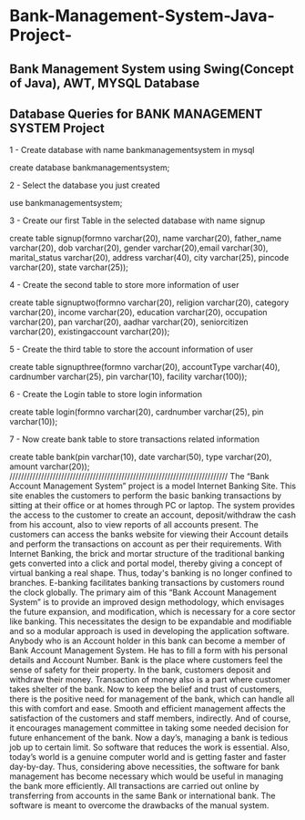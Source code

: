 # Bank-Management-System-Java-Project-
Bank Management System using Swing(Concept of Java), AWT, MYSQL Database
---------------------------------------------------
Database Queries for BANK MANAGEMENT SYSTEM Project
---------------------------------------------------

1 - Create database with name bankmanagementsystem in mysql

create database bankmanagementsystem;

2 - Select the database you just created

use bankmanagementsystem;

3 - Create our first Table in the selected database with name signup

create table signup(formno varchar(20), name varchar(20), father_name varchar(20), dob varchar(20), gender varchar(20),email varchar(30), marital_status varchar(20), address varchar(40), city varchar(25), pincode varchar(20), state varchar(25));

4 - Create the second table to store more information of user

create table signuptwo(formno varchar(20), religion varchar(20), category varchar(20), income varchar(20), education varchar(20), occupation varchar(20), pan varchar(20), aadhar varchar(20), seniorcitizen varchar(20), existingaccount varchar(20));

5 - Create the third table to store the account information of user

create table signupthree(formno varchar(20), accountType varchar(40), cardnumber varchar(25), pin varchar(10), facility varchar(100)); 

6 - Create the Login table to store login information

create table login(formno varchar(20), cardnumber varchar(25), pin varchar(10));

7 - Now create bank table to store transactions related information 

create table bank(pin varchar(10), date varchar(50), type varchar(20), amount varchar(20));
////////////////////////////////////////////////////////////////////////////
The “Bank Account Management System” project is a model Internet Banking Site. This site
enables the customers to perform the basic banking transactions by sitting at their office or at
homes through PC or laptop. The system provides the access to the customer to create an
account, deposit/withdraw the cash from his account, also to view reports of all accounts present.
The customers can access the banks website for viewing their Account details and perform the
transactions on account as per their requirements. With Internet Banking, the brick and mortar
structure of the traditional banking gets converted into a click and portal model, thereby giving a
concept of virtual banking a real shape. Thus, today's banking is no longer confined to branches.
E-banking facilitates banking transactions by customers round the clock globally.
The primary aim of this “Bank Account Management System” is to provide an improved design
methodology, which envisages the future expansion, and modification, which is necessary for a
core sector like banking. This necessitates the design to be expandable and modifiable and so a
modular approach is used in developing the application software.
Anybody who is an Account holder in this bank can become a member of Bank Account
Management System. He has to fill a form with his personal details and Account Number.
Bank is the place where customers feel the sense of safety for their property. In the bank,
customers deposit and withdraw their money. Transaction of money also is a part where
customer takes shelter of the bank. Now to keep the belief and trust of customers, there is the
positive need for management of the bank, which can handle all this with comfort and ease.
Smooth and efficient management affects the satisfaction of the customers and staff members,
indirectly. And of course, it encourages management committee in taking some needed decision
for future enhancement of the bank.
Now a day’s, managing a bank is tedious job up to certain limit. So software that reduces the
work is essential. Also, today’s world is a genuine computer world and is getting faster and faster
day-by-day. Thus, considering above necessities, the software for bank management has become
necessary which would be useful in managing the bank more efficiently.
All transactions are carried out online by transferring from accounts in the same Bank or
international bank. The software is meant to overcome the drawbacks of the manual system.
